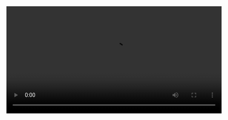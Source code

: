 <video width="560" controls>
  <source src="https://github.com/white-duck08/FOUR-CYLINDER-ENGINE/blob/main/FOUR%20CYLINDER%20ENGINE.mp4" type="video/mp4">
</video>
